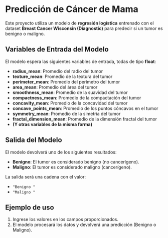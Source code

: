 # Predicción de Cáncer de Mama

Este proyecto utiliza un modelo de **regresión logística** entrenado con el dataset **Breast Cancer Wisconsin (Diagnostic)** para predecir si un tumor es benigno o maligno.

## Variables de Entrada del Modelo

El modelo espera las siguientes variables de entrada, todas de tipo **float**:

- **radius_mean**: Promedio del radio del tumor
- **texture_mean**: Promedio de la textura del tumor
- **perimeter_mean**: Promedio del perímetro del tumor
- **area_mean**: Promedio del área del tumor
- **smoothness_mean**: Promedio de la suavidad del tumor
- **compactness_mean**: Promedio de la compactación del tumor
- **concavity_mean**: Promedio de la concavidad del tumor
- **concave_points_mean**: Promedio de los puntos cóncavos en el tumor
- **symmetry_mean**: Promedio de la simetría del tumor
- **fractal_dimension_mean**: Promedio de la dimensión fractal del tumor
- **(Y otras variables de la misma forma)**

## Salida del Modelo

El modelo devolverá uno de los siguientes resultados:

- **Benigno**: El tumor es considerado benigno (no cancerígeno).
- **Maligno**: El tumor es considerado maligno (cancerígeno).

La salida será una cadena con el valor:

- `"Benigno "`
- `"Maligno "`

## Ejemplo de uso

1. Ingrese los valores en los campos proporcionados.
2. El modelo procesará los datos y devolverá una predicción (Benigno o Maligno).

